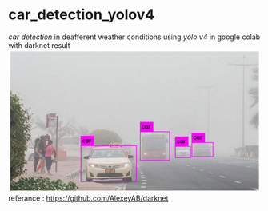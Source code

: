 # car_detection_yolov4
*car detection* in deafferent weather conditions using *yolo v4* in google colab with darknet 
result
![result](https://github.com/mohammedFnesh/car_detection_yolov4/blob/main/result.png)
referance :
https://github.com/AlexeyAB/darknet
